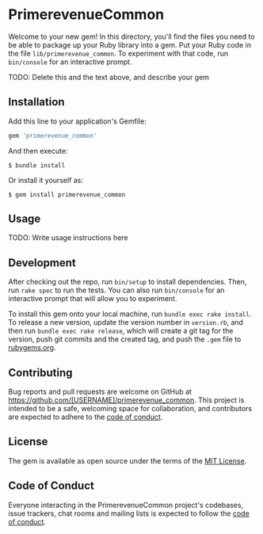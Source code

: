 # PrimerevenueCommon

Welcome to your new gem! In this directory, you'll find the files you need to be able to package up your Ruby library into a gem. Put your Ruby code in the file `lib/primerevenue_common`. To experiment with that code, run `bin/console` for an interactive prompt.

TODO: Delete this and the text above, and describe your gem

## Installation

Add this line to your application's Gemfile:

```ruby
gem 'primerevenue_common'
```

And then execute:

    $ bundle install

Or install it yourself as:

    $ gem install primerevenue_common

## Usage

TODO: Write usage instructions here

## Development

After checking out the repo, run `bin/setup` to install dependencies. Then, run `rake spec` to run the tests. You can also run `bin/console` for an interactive prompt that will allow you to experiment.

To install this gem onto your local machine, run `bundle exec rake install`. To release a new version, update the version number in `version.rb`, and then run `bundle exec rake release`, which will create a git tag for the version, push git commits and the created tag, and push the `.gem` file to [rubygems.org](https://rubygems.org).

## Contributing

Bug reports and pull requests are welcome on GitHub at https://github.com/[USERNAME]/primerevenue_common. This project is intended to be a safe, welcoming space for collaboration, and contributors are expected to adhere to the [code of conduct](https://github.com/[USERNAME]/primerevenue_common/blob/master/CODE_OF_CONDUCT.md).

## License

The gem is available as open source under the terms of the [MIT License](https://opensource.org/licenses/MIT).

## Code of Conduct

Everyone interacting in the PrimerevenueCommon project's codebases, issue trackers, chat rooms and mailing lists is expected to follow the [code of conduct](https://github.com/[USERNAME]/primerevenue_common/blob/master/CODE_OF_CONDUCT.md).
